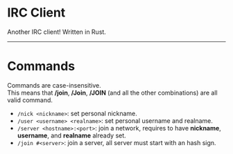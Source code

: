 # IRC Client

Another IRC client!
Written in Rust.

---

# Commands

Commands are case-insensitive.  
This means that **/join**, **/Join**, **/JOIN** (and all the other combinations) are all valid command.

+   `/nick <nickname>`: set personal nickname.
+   `/user <username> <realname>`: set personal username and realname.
+   `/server <hostname>:<port>`: join a network, requires to have **nickname**, **username**, and **realname** already set.
+   `/join #<server>`: join a server, all server must start with an hash sign.
